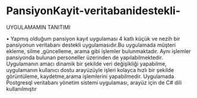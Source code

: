 # PansiyonKayit-veritabanidestekli-
UYGULAMAMIN TANITIMI

• Yapmış olduğum pansiyon kayıt uygulaması 4 katlı küçük ve nezih bir 
pansiyonun veritabanı destekli uygulamasıdır.Bu uygulamada müşteri 
ekleme, silme ,güncelleme, arama gibi işlemler bulunmaktadır. Aynı işlemler 
pansiyonda bulunan personeller üzerinden de yapılabilmektedir.
Uygulamanın amacı dinamik bir şekilde veri değişikliği yapabilme, 
uygulamanın kullanıcı dostu arayüzüyle işleri kolayca hızlı bir şekilde 
görüntüleme, kaydetme,arama işlemlerini yapabilmedir. Uygulamada 
Postgresql veritabanı yönetim sistemi uygulaması, arayüz için de C# dili 
kullanılmıştır
